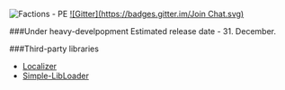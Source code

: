 ![Factions - PE](https://raw.githubusercontent.com/Chris-Prime/FactionsPE/reborn/resources/logo.png "FactionsPE Logo")
[![Gitter](https://badges.gitter.im/Join Chat.svg)](https://gitter.im/Chris-Prime/Factions-PE?utm_source=badge&utm_medium=badge&utm_campaign=pr-badge&utm_content=badge)

###Under heavy-develpopment
Estimated release date - 31. December.

###Third-party libraries
+ [Localizer](https://github.com/Chris-Prime/Localizer)
+ [Simple-LibLoader](https://github.com/Chris-Prime/Simple-LibLoader)
